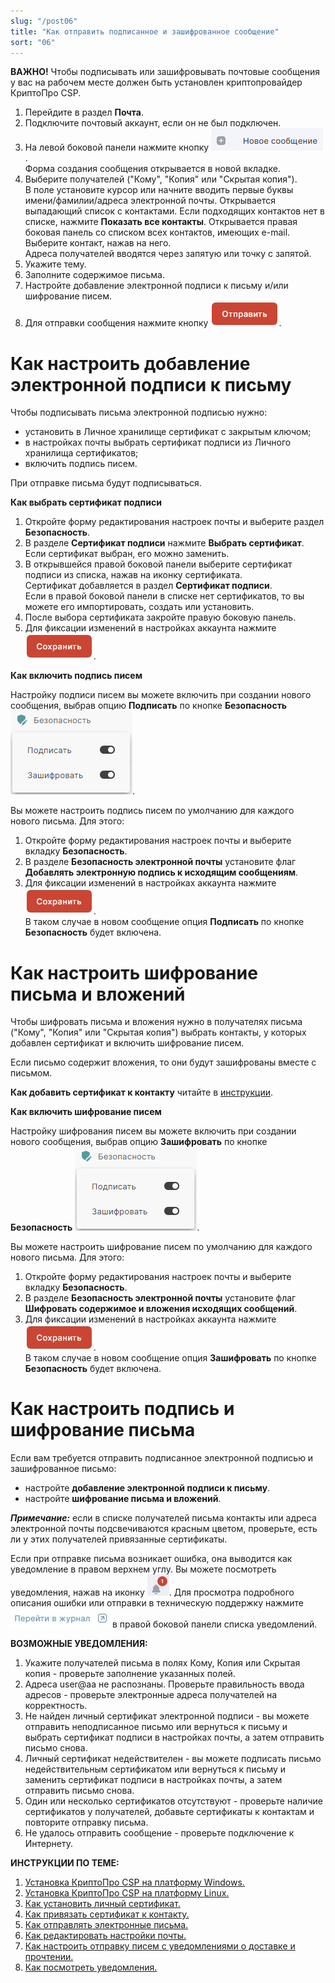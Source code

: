 ```yaml
---
slug: "/post06"
title: "Как отправить подписанное и зашифрованное сообщение"
sort: "06"
---
```


**ВАЖНО!**  Чтобы подписывать или зашифровывать почтовые сообщения у вас на рабочем месте должен быть установлен криптопровайдер КриптоПро CSP.

1. Перейдите в раздел **Почта**.
2. Подключите почтовый аккаунт, если он не был подключен.
3. На левой боковой панели нажмите кнопку ![new-mail.png](./images/new-mail.png "Новое сообщение").    
    Форма создания сообщения открывается в новой вкладке.  
4. Выберите получателей ("Кому", "Копия" или "Скрытая копия").   
    В поле установите курсор или начните вводить первые буквы имени/фамилии/адреса электронной почты. Открывается выпадающий список с контактами. Если подходящих контактов нет в списке, нажмите **Показать все контакты**.  Открывается  правая боковая панель со списком всех контактов, имеющих e-mail. Выберите контакт, нажав на него.  
    Адреса получателей вводятся через запятую или точку с запятой. 
6. Укажите тему.   
7. Заполните содержимое письма.
8. Настройте добавление электронной подписи к письму и/или шифрование писем.
9. Для отправки сообщения нажмите  кнопку ![send-button.png](./images/send-button.png "Отправить"). 

# Как настроить добавление электронной подписи к письму

Чтобы подписывать письма электронной подписью нужно:
- установить в Личное хранилище сертификат с закрытым ключом;
- в настройках почты выбрать сертификат подписи из Личного хранилища сертификатов;
- включить подпись писем.  

При отправке письма будут подписываться.

**Как выбрать сертификат подписи**  

1. Откройте форму редактирования настроек почты и выберите раздел **Безопасность**.  
2. В разделе **Сертификат подписи** нажмите **Выбрать сертификат**.  
 Если сертификат выбран, его можно заменить.   
3. В открывшейся правой боковой панели выберите сертификат подписи из списка, нажав на иконку сертификата.  
 Сертификат добавляется в раздел **Сертификат подписи**.  
 Если в правой боковой панели в списке нет сертификатов, то вы можете его импортировать, создать или установить.  
4. После выбора сертификата закройте правую боковую панель.  
5. Для фиксации изменений в настройках аккаунта нажмите ![save-button.jpg](./images/save-button.jpg "Сохранить").  

**Как включить подпись писем**  

Настройку подписи писем вы можете включить при создании нового сообщения, выбрав опцию **Подписать** по кнопке **Безопасность** ![safety-button.png](./images/safety-button.png "Безопасность").  

Вы можете настроить подпись писем по умолчанию для каждого нового письма. Для этого:  
1. Откройте форму редактирования настроек почты и выберите вкладку **Безопасность**.  
2. В разделе **Безопасность электронной почты** установите флаг **Добавлять электронную подпись к исходящим сообщениям**.  
3. Для фиксации изменений в настройках аккаунта нажмите ![save-button.jpg](./images/save-button.jpg "Сохранить").    
    В таком случае в новом сообщение опция **Подписать** по кнопке **Безопасность** будет включена.  

# Как настроить шифрование письма и вложений  

Чтобы шифровать письма и вложения нужно в получателях письма ("Кому", "Копия" или "Скрытая копия") выбрать контакты, у которых добавлен сертификат и включить шифрование писем. 

Если письмо содержит вложения, то они будут зашифрованы вместе с письмом.  

**Как добавить сертификат к контакту** читайте в [инструкции](https://docs.cryptoarm.ru/06-v3.2-Beta/006-contacts/link-contact-cert).

**Как включить шифрование писем**    

Настройку шифрования писем вы можете включить при создании нового сообщения, выбрав опцию **Зашифровать** по кнопке **Безопасность** ![safety-button.png](./images/safety-button.png "Безопасность").  

Вы можете настроить шифрование писем по умолчанию для каждого нового письма. Для этого:  
1. Откройте форму редактирования настроек почты и выберите вкладку **Безопасность**.   
2. В разделе  **Безопасность электронной почты** установите флаг **Шифровать содержимое и вложения исходящих сообщений**.   
3. Для фиксации изменений в настройках аккаунта нажмите ![save-button.jpg](./images/save-button.jpg "Сохранить").  
    В таком случае в новом сообщение опция **Зашифровать** по кнопке **Безопасность** будет включена.  

# Как настроить подпись и шифрование письма 

Если вам требуется отправить подписанное электронной подписью и зашифрованное письмо:
- настройте **добавление электронной подписи к письму**.
- настройте **шифрование письма и вложений**.

***Примечание:*** если в списке получателей письма контакты или адреса электронной почты подсвечиваются красным цветом, проверьте, есть ли у этих получателей привязанные сертификаты.

Если при отправке письма возникает ошибка, она выводится как уведомление в правом верхнем углу. Вы можете посмотреть уведомления, нажав на иконку ![notifications-button.jpg](./images/notifications-button.jpg "События"). Для просмотра подробного описания ошибки или отправки в техническую поддержку нажмите ![to-log-button.jpg](./images/to-log-button.jpg "Перейти в журнал") в правой боковой панели списка уведомлений. 

**ВОЗМОЖНЫЕ УВЕДОМЛЕНИЯ:**   

1. Укажите получателей письма в полях Кому, Копия или Скрытая копия  - проверьте заполнение указанных полей. 
3. Адреса user@aa не распознаны. Проверьте правильность ввода адресов - проверьте электронные адреса получателей на корректность.
4. Не найден личный сертификат электронной подписи - вы можете отправить неподписанное письмо или вернуться к письму и выбрать сертификат подписи в настройках почты, а затем отправить письмо снова.
5. Личный сертификат недействителен - вы можете подписать письмо недействительным сертификатом или  вернуться к письму и заменить сертификат подписи в настройках почты, а затем отправить письмо снова.
6. Один или несколько сертификатов отсутствуют -  проверьте наличие сертификатов у получателей, добавьте сертификаты к контактам и повторите отправку письма.
7. Не удалось отправить сообщение - проверьте подключение к Интернету.


**ИНСТРУКЦИИ ПО ТЕМЕ:**  
1. [Установка КриптоПро CSP на платформу Windows.](https://docs.cryptoarm.ru/06-v3.2-Beta/002-installation/install-cryptopro-windows)  
2. [Установка КриптоПро CSP на платформу Linux.](https://docs.cryptoarm.ru/06-v3.2-Beta/002-installation/install-cryptopro-linux)  
3. [Как установить личный сертификат.](https://docs.cryptoarm.ru/06-v3.2-Beta/008-certs/import-my-cert)  
4. [Как привязать сертификат к контакту.](https://docs.cryptoarm.ru/06-v3.2-Beta/006-contacts/link-contact-cert)  
5. [Как отправлять электронные письма.](https://docs.cryptoarm.ru/06-v3.2-Beta/003-mail/send-mail)  
6. [Как редактировать настройки почты.](https://docs.cryptoarm.ru/06-v3.2-Beta/003-mail/edit-account)  
7. [Как настроить отправку писем с уведомлениями о доставке и прочтении.](https://docs.cryptoarm.ru/06-v3.2-Beta/003-mail/send-mail-notify)  
8. [Как посмотреть уведомления.](https://docs.cryptoarm.ru/06-v3.2-Beta/007-cryptoarm/notifications)  


